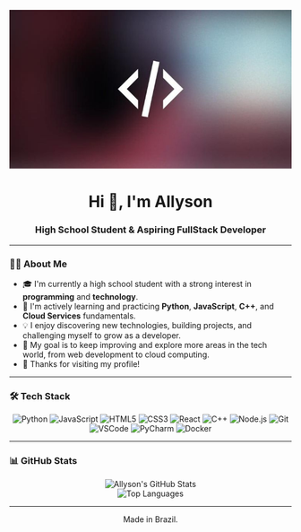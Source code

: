 <p align="center">
  <img src="https://raw.githubusercontent.com/allyxzs/allyxzs/main/banner.png" alt="banner" />
</p>

<h1 align="center">Hi 👋, I'm Allyson</h1>
<h3 align="center">High School Student & Aspiring FullStack Developer</h3>

---

### 👨‍💻 About Me

- 🎓 I'm currently a high school student with a strong interest in **programming** and **technology**.  
- 🚀 I'm actively learning and practicing **Python**, **JavaScript**, **C++**, and **Cloud Services** fundamentals.  
- 💡 I enjoy discovering new technologies, building projects, and challenging myself to grow as a developer.  
- 🌱 My goal is to keep improving and explore more areas in the tech world, from web development to cloud computing.  
- 🙌 Thanks for visiting my profile!

---

### 🛠️ Tech Stack

<p align="center">
  <img src="https://img.shields.io/badge/Python-3776AB?style=for-the-badge&logo=python&logoColor=white" alt="Python"/>
  <img src="https://img.shields.io/badge/JavaScript-F7DF1E?style=for-the-badge&logo=javascript&logoColor=black" alt="JavaScript"/>
  <img src="https://img.shields.io/badge/HTML5-E34F26?style=for-the-badge&logo=html5&logoColor=white" alt="HTML5"/>
  <img src="https://img.shields.io/badge/CSS3-1572B6?style=for-the-badge&logo=css3&logoColor=white" alt="CSS3"/>
  <img src="https://img.shields.io/badge/React-61DAFB?style=for-the-badge&logo=react&logoColor=black" alt="React"/>
  <img src="https://img.shields.io/badge/C++-00599C?style=for-the-badge&logo=c%2B%2B&logoColor=white" alt="C++"/>
  <img src="https://img.shields.io/badge/Node.js-339933?style=for-the-badge&logo=node.js&logoColor=white" alt="Node.js"/>
  <img src="https://img.shields.io/badge/Git-F05032?style=for-the-badge&logo=git&logoColor=white" alt="Git"/>
  <img src="https://img.shields.io/badge/VS%20Code-007ACC?style=for-the-badge&logo=visual-studio-code&logoColor=white" alt="VSCode"/>
  <img src="https://img.shields.io/badge/PyCharm-000000?style=for-the-badge&logo=pycharm&logoColor=white" alt="PyCharm"/>
  <img src="https://img.shields.io/badge/Docker-2496ED?style=for-the-badge&logo=docker&logoColor=white" alt="Docker"/>
</p>

---

### 📊 GitHub Stats

<p align="center">
  <img src="https://github-readme-stats.vercel.app/api?username=allyxzs&show_icons=true&theme=tokyonight" alt="Allyson's GitHub Stats"/>
  <br/>
  <img src="https://github-readme-stats.vercel.app/api/top-langs/?username=allyxzs&layout=compact&theme=tokyonight" alt="Top Languages"/>
</p>

---

<p align="center">Made in Brazil.</p>
